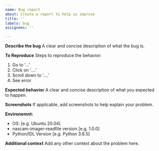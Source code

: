 ```yaml
---
name: Bug report
about: Create a report to help us improve
title: ''
labels: bug
assignees: ''

---
```


**Describe the bug**
A clear and concise description of what the bug is.

**To Reproduce**
Steps to reproduce the behavior:
1. Go to '...'
2. Click on '....'
3. Scroll down to '....'
4. See error

**Expected behavior**
A clear and concise description of what you expected to happen.

**Screenshots**
If applicable, add screenshots to help explain your problem.

**Environemnt:**
 - OS: [e.g. Ubuntu 20.04]
 - nascam-imager-readfile version [e.g. 1.0.0]
 - Python/IDL Version [e.g. Python 3.8.5]

**Additional context**
Add any other context about the problem here.
